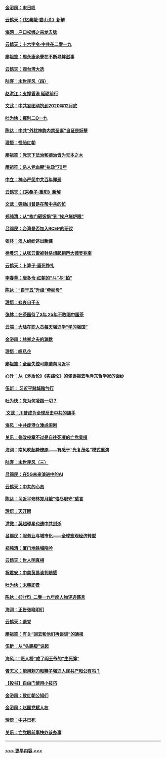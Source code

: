 #### [金浴凤：末日叹](../pages/nsc993/n11752359.md?t=12291522) 
#### [云鹤天：《忆秦娥‧娄山关》新解](../pages/nsc993/n11752348.md?t=12291522) 
#### [海网：户口松绑之来龙去脉](../pages/nsc993/n11752328.md?t=12291522) 
#### [云鹤天：十六字令‧中共在二零一九](../pages/nsc993/n11752305.md?t=12291522) 
#### [廖祖笙：周永康余孽在不断寻衅滋事](../pages/nsc993/n11751013.md?t=12291522) 
#### [云鹤天：观台湾大选](../pages/nsc993/n11751007.md?t=12291522) 
#### [陆客：末世民风（四）](../pages/nsc993/n11749203.md?t=12291522) 
#### [赵洪江：支撑香港 砥砺前行](../pages/nsc993/n11748482.md?t=12291522) 
#### [文武：中共妄图顽抗到2020年12月底](../pages/nsc993/n11748446.md?t=12291522) 
#### [吐为快：挥别二O一九](../pages/nsc993/n11748411.md?t=12291522) 
#### [陈达：中共“外扰神韵内禁圣诞”自证是妖孽](../pages/nsc993/n11748226.md?t=12291522) 
#### [理悟：怪胎红朝](../pages/nsc993/n11748206.md?t=12291522) 
#### [廖祖笙：党天下法治和德治皆为无本之木](../pages/nsc993/n11748135.md?t=12291522) 
#### [廖祖笙：杀人党血腥“执政”70年](../pages/nsc993/n11745144.md?t=12291522) 
#### [中立：神必严惩中共百年罪恶](../pages/nsc993/n11744970.md?t=12291522) 
#### [云鹤天：《采桑子‧重阳》新解](../pages/nsc993/n11744948.md?t=12291522) 
#### [文武：弹劾川普是在帮中共的忙](../pages/nsc993/n11744758.md?t=12291522) 
#### [郑纯清：从“挨门砸饭锅”到“挨户堵炉眼”](../pages/nsc993/n11744745.md?t=12291522) 
#### [吕锡民：台湾是否加入RCEP的研议](../pages/nsc993/n11744701.md?t=12291522) 
#### [张林：汉人纷纷逃出新疆](../pages/nsc993/n11743530.md?t=12291522) 
#### [徐曼沅：从张云雷被封杀想起相声大师吴兆南](../pages/nsc993/n11741816.md?t=12291522) 
#### [云鹤天：卜算子‧垂死挣扎](../pages/nsc993/n11739956.md?t=12291522) 
#### [李春草：唐多令‧红朝的“斗”与“拍”](../pages/nsc993/n11739830.md?t=12291522) 
#### [陈达：“自干五”升级“牵妨母”](../pages/nsc993/n11739724.md?t=12291522) 
#### [理悟：悲哀自干五](../pages/nsc993/n11739547.md?t=12291522) 
#### [张林：在茶园待了3年 25年不敢喝中国茶](../pages/nsc993/n11739240.md?t=12291522) 
#### [云端：大陆在职人员每天强迫学“学习强国”](../pages/nsc993/n11738735.md?t=12291522) 
#### [金浴凤：林郑之夫的渊默](../pages/nsc993/n11737735.md?t=12291522) 
#### [理悟：叹私企](../pages/nsc993/n11737715.md?t=12291522) 
#### [廖祖笙：全面失控可能袭向习近平](../pages/nsc993/n11737704.md?t=12291522) 
#### [心升：从《矛盾论》《实践论》的谬误揭去毛泽东哲学家的面纱](../pages/nsc993/n11736962.md?t=12291522) 
#### [伍新： 习近平赌城赌气行](../pages/nsc993/n11736929.md?t=12291522) 
#### [吐为快：党为何凌蹈一切？](../pages/nsc993/n11736915.md?t=12291522) 
#### [ 文武：川普成为全球反击中共的旗手](../pages/nsc993/n11736882.md?t=12291522) 
#### [海风：中共废港立澳成闹剧](../pages/nsc993/n11735857.md?t=12291522) 
#### [关乐：修改校章不过是自往死凑的亡党臭棋](../pages/nsc993/n11735097.md?t=12291522) 
#### [海网：南风吹起势燎原——有感于“光复茂名”模式重演](../pages/nsc993/n11732308.md?t=12291522) 
#### [陆客：末世民风（三）](../pages/nsc993/n11732211.md?t=12291522) 
#### [吕锡民：在5G未来演进中的AI](../pages/nsc993/n11730010.md?t=12291522) 
#### [云鹤天：中共的心态](../pages/nsc993/n11729906.md?t=12291522) 
#### [陈达：习近平夸林郑月娥“恪尽职守”感言](../pages/nsc993/n11729881.md?t=12291522) 
#### [理悟：天开眼](../pages/nsc993/n11729699.md?t=12291522) 
#### [洪微：英超球星也遭中共封杀](../pages/nsc993/n11727243.md?t=12291522) 
#### [吕锡民：服务业与城市化——全球宏观经济转型](../pages/nsc993/n11725845.md?t=12291522) 
#### [郑纯清：厦门地铁塌陷吟](../pages/nsc993/n11725813.md?t=12291522) 
#### [云鹤天：世人明真相](../pages/nsc993/n11725621.md?t=12291522) 
#### [祝君安：中美贸易谈判随感](../pages/nsc993/n11725609.md?t=12291522) 
#### [吐为快：末朝即景](../pages/nsc993/n11723365.md?t=12291522) 
#### [陈达：《时代》二零一九年度人物评选感言](../pages/nsc993/n11723337.md?t=12291522) 
#### [海网：正告张晓明们](../pages/nsc993/n11723228.md?t=12291522) 
#### [云鹤天：退党](../pages/nsc993/n11723056.md?t=12291522) 
#### [廖祖笙：有关“回去和他们再谈谈”的通报](../pages/nsc993/n11722442.md?t=12291522) 
#### [伍新：从“头踢脚”说起](../pages/nsc993/n11722429.md?t=12291522) 
#### [海风：“恶人榜”成了阎王爷的“生死簿”](../pages/nsc993/n11722272.md?t=12291522) 
#### [胥志义：能用剌刀和鞭子强迫人民共产和公有吗？](../pages/nsc993/n11720569.md?t=12291522) 
#### [【投书】自由门使用小技巧](../pages/nsc993/n11720180.md?t=12291522) 
#### [金浴凤：致红朝公知们](../pages/nsc993/n11720563.md?t=12291522) 
#### [金浴凤：赵国党赋人权](../pages/nsc993/n11720533.md?t=12291522) 
#### [理悟：中共已死](../pages/nsc993/n11720233.md?t=12291522) 
#### [关乐：亡党眼前事快办该办事](../pages/nsc993/n11719160.md?t=12291522) 

----
#### [ >>> 更早内容 <<< ](../indexes/nsc993-earlier.md)
